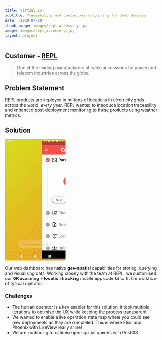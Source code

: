 ```yaml
---
title: Virtual IoT
subtitle: Traceability and continuous monitoring for dumb devices.
date: '2020-07-20'
thumb_image: images/repl_accessory.jpg
image: images/repl_accessory.jpg
layout: project
---
```


## Customer - [REPL](https://www.repl.com/)

> One of the leading manufacturers of cable accessories for power and telecom industries across the globe.

## Problem Statement
REPL products are deployed in millions of locations in electricity grids across the world, _every year_. REPL wanted to introduce location traceability and enhanced post-deployment monitoring to these products using weather metrics.

## Solution
![REPL Connect Animation](/images/repl_connect.gif)

Our web dashboard has native **geo-spatial** capabilities for storing, querying and visualising data. Working closely with the team at REPL, we customised our **QR scanning** + **location tracking** mobile app code kit to fit the workflow of typical operator. 

### Challenges
- The human operator is a key enabler for this solution. It took multiple iterations to optimise the UX while keeping the process transparent. 
- We wanted to enable a live operation state map where you could see new deployments as they are completed. This is where Elixir and Phoenix with LiveView really shine!
- We are continuing to optimise geo-spatial queries with PostGIS.

